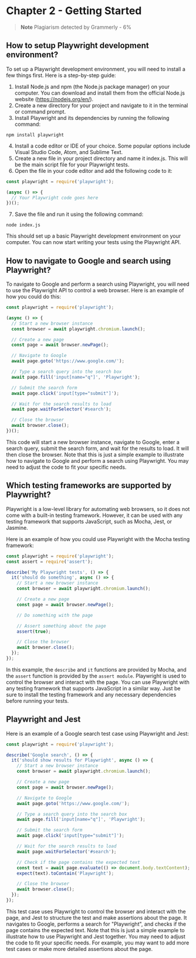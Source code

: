 # Chapter 2 - Getting Started

> **Note**
> Plagiarism detected by Grammerly - 6%

## How to setup Playwright development environment?

To set up a Playwright development environment, you will need to install a few things first. Here is a step-by-step guide:

1. Install Node.js and npm (the Node.js package manager) on your computer. You can download and install them from the official Node.js website (https://nodejs.org/en/).
2. Create a new directory for your project and navigate to it in the terminal or command prompt.
3. Install Playwright and its dependencies by running the following command:

```
npm install playwright
```

4. Install a code editor or IDE of your choice. Some popular options include Visual Studio Code, Atom, and Sublime Text.
5. Create a new file in your project directory and name it index.js. This will be the main script file for your Playwright tests.
6. Open the file in your code editor and add the following code to it:

```javascript
const playwright = require('playwright');

(async () => {
  // Your Playwright code goes here
})();
```

7. Save the file and run it using the following command:

```
node index.js
```

This should set up a basic Playwright development environment on your computer. You can now start writing your tests using the Playwright API.

## How to navigate to Google and search using Playwright?

To navigate to Google and perform a search using Playwright, you will need to use the Playwright API to control a web browser. Here is an example of how you could do this:

```javascript
const playwright = require('playwright');

(async () => {
  // Start a new browser instance
  const browser = await playwright.chromium.launch();

  // Create a new page
  const page = await browser.newPage();

  // Navigate to Google
  await page.goto('https://www.google.com/');

  // Type a search query into the search box
  await page.fill('input[name="q"]', 'Playwright');

  // Submit the search form
  await page.click('input[type="submit"]');

  // Wait for the search results to load
  await page.waitForSelector('#search');

  // Close the browser
  await browser.close();
})();
```

This code will start a new browser instance, navigate to Google, enter a search query, submit the search form, and wait for the results to load. It will then close the browser.
Note that this is just a simple example to illustrate how to navigate to Google and perform a search using Playwright. You may need to adjust the code to fit your specific needs.

## Which testing frameworks are supported by Playwright?

Playwright is a low-level library for automating web browsers, so it does not come with a built-in testing framework. However, it can be used with any testing framework that supports JavaScript, such as Mocha, Jest, or Jasmine.

Here is an example of how you could use Playwright with the Mocha testing framework:

```javascript
const playwright = require('playwright');
const assert = require('assert');

describe('My Playwright tests', () => {
  it('should do something', async () => {
    // Start a new browser instance
    const browser = await playwright.chromium.launch();

    // Create a new page
    const page = await browser.newPage();

    // Do something with the page

    // Assert something about the page
    assert(true);

    // Close the browser
    await browser.close();
  });
});
```
In this example, the `describe` and `it` functions are provided by Mocha, and the `assert` function is provided by the `assert module`. Playwright is used to control the browser and interact with the page.
You can use Playwright with any testing framework that supports JavaScript in a similar way. Just be sure to install the testing framework and any necessary dependencies before running your tests.

## Playwright and Jest

Here is an example of a Google search test case using Playwright and Jest:

```javascript
const playwright = require('playwright');

describe('Google search', () => {
  it('should show results for Playwright', async () => {
    // Start a new browser instance
    const browser = await playwright.chromium.launch();

    // Create a new page
    const page = await browser.newPage();

    // Navigate to Google
    await page.goto('https://www.google.com/');

    // Type a search query into the search box
    await page.fill('input[name="q"]', 'Playwright');

    // Submit the search form
    await page.click('input[type="submit"]');

    // Wait for the search results to load
    await page.waitForSelector('#search');

    // Check if the page contains the expected text
    const text = await page.evaluate(() => document.body.textContent);
    expect(text).toContain('Playwright');

    // Close the browser
    await browser.close();
  });
});
```

This test case uses Playwright to control the browser and interact with the page, and Jest to structure the test and make assertions about the page. It navigates to Google, performs a search for "Playwright", and checks if the page contains the expected text.
Note that this is just a simple example to illustrate how to use Playwright and Jest together. You may need to adjust the code to fit your specific needs. For example, you may want to add more test cases or make more detailed assertions about the page.
